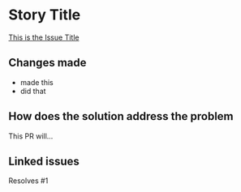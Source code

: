 # Story Title

[This is the Issue Title](https://github.com/Grubnest/GrubnestCore/issues/1)

## Changes made

- made this
- did that

## How does the solution address the problem

This PR will...

## Linked issues

Resolves #1
